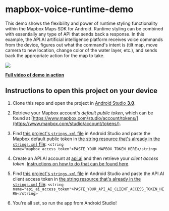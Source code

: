 # mapbox-voice-runtime-demo

This demo shows the flexibility and power of runtime styling functionality within the Mapbox Maps SDK for Android. Runtime styling can be combined with essentially any type of API that sends back a response. In this example, the API.AI artificial intelligence platform receives voice commands from the device, figures out what the command's intent is (tilt map, move camera to new location, change color of the water layer, etc.), and sends back the appropriate action for the map to take.

![](https://github.com/mapbox/mapbox-voice-runtime-demo/blob/master/demo-in-action.gif)



**[Full video of demo in action](https://drive.google.com/a/mapbox.com/file/d/0B66w40cI4PGHS2FKVTRGZnE2c0E/view?usp=sharing)**


## Instructions to open this project on your device

1. Clone this repo and open the project in [Android Studio **3.0**](https://developer.android.com/studio/preview/index.html). 

2. Retrieve your Mapbox account's _default public token_, which can be found at [https://www.mapbox.com/studio/account/tokens/](https://www.mapbox.com/studio/account/tokens/).

3. Find [this project's `strings.xml` file](https://github.com/mapbox/mapbox-voice-runtime-demo/blob/master/app/src/main/res/values/strings.xml) in Android Studio and paste the Mapbox default public token in [the string resource that's already in the `strings.xml` file](https://github.com/mapbox/mapbox-voice-runtime-demo/blob/master/app/src/main/res/values/strings.xml#L4):
```<string name="mapbox_access_token">PASTE_YOUR_MAPBOX_TOKEN_HERE</string>```

4. Create an API.AI account at [api.ai](https://api.ai/) and then retrieve your _client access token_. [Instructions on how to do that can be found here](https://api.ai/docs/reference/agent/#obtaining_access_tokens).

5. Find [this project's `strings.xml` file](https://github.com/mapbox/mapbox-voice-runtime-demo/blob/master/app/src/main/res/values/strings.xml) in Android Studio and paste the API.AI client access token in [the string resource that's already in the `strings.xml` file](https://github.com/mapbox/mapbox-voice-runtime-demo/blob/master/app/src/main/res/values/strings.xml#L5):
```<string name="api_ai_access_token">PASTE_YOUR_API_AI_CLIENT_ACCESS_TOKEN_HERE</string>```

6. You're all set, so run the app from Android Studio!
